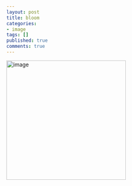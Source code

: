```yaml
---
layout: post
title: bloom
categories:
- image
tags: []
published: true
comments: true
---
```

<p><a href="http://images.blogcn.com/2007/3/13/11/walkerwang,20070313213941.jpg" target="_blank"></a><a href="http://images.blogcn.com/2007/3/13/11/walkerwang,20070313213941.jpg" target="_blank"><img alt="image" src="http://images.blogcn.com/2007/3/13/11/walkerwang,20070313213941.jpg" width="311" border="0" /></a>&nbsp;&nbsp; </p>
